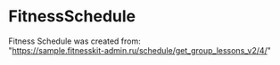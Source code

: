 # FitnessSchedule
Fitness Schedule was created from: <br/>"https://sample.fitnesskit-admin.ru/schedule/get_group_lessons_v2/4/"
